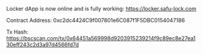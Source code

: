 Locker dApp is now online and is fully working: https://locker.safu-lock.com

Contract Address: 0xc2dc4424C9f007801e6C087f1F5DBC0154047186

Tx Hash: https://bscscan.com/tx/0x64451a569998d9203915239214f9c89ec8e27ea130eff243c2d3a97d4566fd7d
